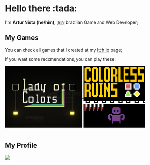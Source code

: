 <h1>Hello there :tada:</h1>
I'm <b>Artur Nista (he/him)</b>, 🇧🇷 brazilian Game and Web Developer;
<br />
<h2>My Games</h2>
You can check all games that I created at my <a href="https://arturnista.itch.io/">Itch.io</a> page;  

If you want some recomendations, you can play these:
<div style="display: inline_block;">
  <a href="https://arturnista.itch.io/lady-of-colors">
    <img align="center" alt="Javascript" height="200" width="auto" src="https://raw.githubusercontent.com/arturnista/arturnista/main/lady_of_colors.png">
  <a>
  <a href="https://arturnista.itch.io/colorless-ruins">
    <img align="center" alt="Javascript" height="200" width="auto" src="https://raw.githubusercontent.com/arturnista/arturnista/main/colorless_ruins.png">
  <a>
</div>
<br />
<h2>My Profile</h2>
<div>
  <img height="250em" src="https://github-readme-stats.vercel.app/api/top-langs/?username=arturnista&langs_count=4&theme=dracula&hide=Shaderlab,ASP,HLSL"/>
</div>
